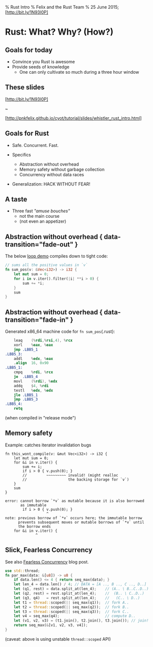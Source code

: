 % Rust Intro
% Felix and the Rust Team
% 25 June 2015; [http://bit.ly/1N93I0P]

# Rust: What? Why? (How?)

## Goals for today

  * Convince you Rust is awesome
  * Provide seeds of knowledge
    * One can only cultivate so much during a three hour window

## These slides

[http://bit.ly/1N93I0P]

~

[http://pnkfelix.github.io/cyot/tutorial/slides/whistler_rust_intro.html]

[http://bit.ly/1N93I0P]: http://bit.ly/1N93I0P
[http://pnkfelix.github.io/cyot/tutorial/slides/whistler_rust_intro.html]: http://pnkfelix.github.io/cyot/tutorial/slides/whistler_rust_intro.html

## Goals for Rust

  * Safe. Concurrent. Fast.

  * Specifics
    * Abstraction without overhead
    * Memory safety without garbage collection
    * Concurrency without data races

  * Generalization: HACK WITHOUT FEAR!

## A taste

  * Three fast *"amuse bouches"*
    * not the main course
    * (not even an appetizer)

## Abstraction without overhead { data-transition="fade-out" }

The below [loop demo] compiles down to tight code:

<!--
```rust
#[allow(dead_code)]
fn main() {
    let v1: Vec<i32> = (-100..10).collect();
    let s1 = sum_pos(&v1);
    let v2: Vec<i32> = (-100..1000).collect();
    let s2 = sum_pos(&v2);
    println!("v1.len: {} s1: {} v2.len: {} s2: {}", v1.len(), s1, v2.len(), s2);
}

#[allow(dead_code)]
#[inline(never)]
```
-->

```rust
// sums all the positive values in `v`
fn sum_pos(v: &Vec<i32>) -> i32 {
    let mut sum = 0;
    for i in v.iter().filter(|i| **i > 0) {
        sum += *i;
    }
    sum
}
```

[loop demo]: https://play.rust-lang.org/?gist=23a69161dd4421e2925f

## Abstraction without overhead { data-transition="fade-in" }

Generated x86_64 machine code for `fn sum_pos`{.rust}:

```nasm
	leaq	(%rdi,%rsi,4), %rcx
	xorl	%eax, %eax
	jmp	.LBB5_1
.LBB5_3:
	addl	%edx, %eax
	.align	16, 0x90
.LBB5_1:
	cmpq	%rdi, %rcx
	je	.LBB5_4
	movl	(%rdi), %edx
	addq	$4, %rdi
	testl	%edx, %edx
	jle	.LBB5_1
	jmp	.LBB5_3
.LBB5_4:
	retq
```

(when compiled in "release mode")

## Memory safety

Example: catches iterator invalidation bugs

``` {.rust .compile_error}
fn this_wont_compile(v: &mut Vec<i32>) -> i32 {
    let mut sum = 0;
    for &i in v.iter() {
        sum += i;
        if i > 0 { v.push(0); }
        //         ~~~~~~~~~ invalid! (might realloc
        //                   the backing storage for `v`)
    }
    sum
}
```

``` {.fragment}
error: cannot borrow `*v` as mutable because it is also borrowed
       as immutable
        if i > 0 { v.push(0); }
                   ^
note: previous borrow of `*v` occurs here; the immutable borrow
      prevents subsequent moves or mutable borrows of `*v` until
      the borrow ends
    for &i in v.iter() {
              ^
```

## Slick, Fearless Concurrency

See also [Fearless Concurrency] blog post.

[Fearless Concurrency]: http://blog.rust-lang.org/2015/04/10/Fearless-Concurrency.html

<!--
```rust
fn seq_max(partial_data: &[u8]) -> u8 {
    *partial_data.iter().max().unwrap()
}
```
-->

```rust
use std::thread;
fn par_max(data: &[u8]) -> u8 {
    if data.len() <= 4 { return seq_max(data); }
    let len_4 = data.len() / 4; // DATA = [A .., B .., C .., D..]
    let (q1, rest) = data.split_at(len_4);    // (A.. \ B..C..D..)
    let (q2, rest) = rest.split_at(len_4);    //  (B.. \ C..D..)
    let (q3, q4)   = rest.split_at(len_4);    //   (C.. \ D..)
    let t1 = thread::scoped(|| seq_max(q1));  // fork A..
    let t2 = thread::scoped(|| seq_max(q2));  // fork B..
    let t3 = thread::scoped(|| seq_max(q3));  // fork C..
    let v4 = seq_max(q4);                     // compute D..
    let (v1, v2, v3) = (t1.join(), t2.join(), t3.join()); // join!
    return seq_max(&[v1, v2, v3, v4]);
}
```

(caveat: above is using unstable `thread::scoped` API)

<!--
```rust
#[test]
fn hi() {
    let mut v = vec![2, 1, 10, 9, 8, 7, 6, 5, 4, 3];
    let m = par_max(&v);
    assert_eq!(m, 10);
}
```
-->
